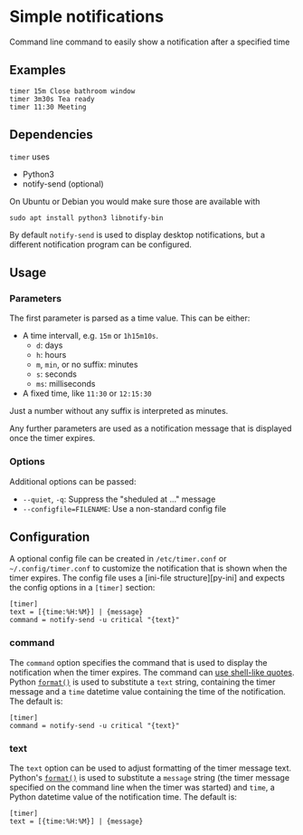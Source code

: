 # Simple notifications

Command line command to easily show a notification after a specified time

## Examples

    timer 15m Close bathroom window
    timer 3m30s Tea ready
    timer 11:30 Meeting

## Dependencies

`timer` uses

- Python3
- notify-send (optional)

On Ubuntu or Debian you would make sure those are available with

    sudo apt install python3 libnotify-bin

By default `notify-send` is used to display desktop notifications, but a
different notification program can be configured.

## Usage

### Parameters

The first parameter is parsed as a time value. This can be either:

- A time intervall, e.g. `15m` or `1h15m10s`.
  - `d`: days
  - `h`: hours
  - `m`, `min`, or no suffix: minutes
  - `s`: seconds
  - `ms`: milliseconds
- A fixed time, like `11:30` or `12:15:30`

Just a number without any suffix is interpreted as minutes.

Any further parameters are used as a notification message that is displayed once
the timer expires.

### Options

Additional options can be passed:

- `--quiet`, `-q`: Suppress the "sheduled at ..." message
- `--configfile=FILENAME`: Use a non-standard config file

## Configuration

A optional config file can be created in `/etc/timer.conf` or `~/.config/timer.conf`
to customize the notification that is shown when the timer expires. The config file
uses a [ini-file structure][py-ini] and expects the config options in a `[timer]`
section:
 
    [timer]
    text = [{time:%H:%M}] | {message}
    command = notify-send -u critical "{text}"

### command

The `command` option specifies the command that is used to display the
notification when the timer expires. The command can [use shell-like quotes][py-shlex].
Python [`format()`][py-format] is used to substitute a `text`
string, containing the timer message and a `time` datetime value containing
the time of the notification. The default is:

    [timer]
    command = notify-send -u critical "{text}"

### text

The `text` option can be used to adjust formatting of the timer message text.
Python's [`format()`][py-format] is used to substitute a `message` string
(the timer message specified on the command line when the timer was started)
and `time`, a Python datetime value of the notification time.
The default is:

    [timer]
    text = [{time:%H:%M}] | {message}


 [py-init]: https://docs.python.org/3/library/configparser.html#supported-ini-file-structure
 [py-shlex]: https://docs.python.org/3/library/shlex.html#shlex.split
 [py-format]: https://docs.python.org/3/library/functions.html#format
